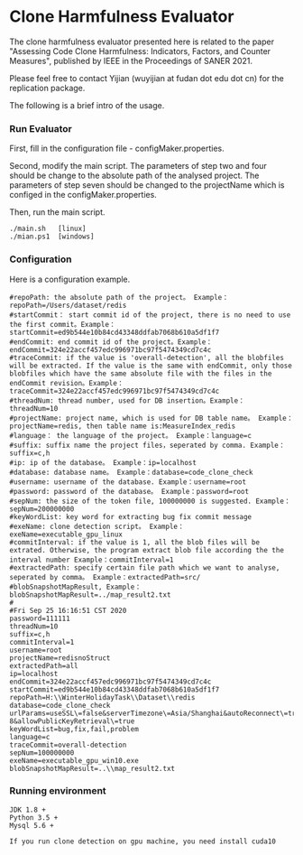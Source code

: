 # Clone Harmfulness Evaluator

The clone harmfulness evaluator presented here is related to the paper "Assessing Code Clone Harmfulness: Indicators, Factors, and Counter Measures", published by IEEE in the Proceedings of SANER 2021.

Please feel free to contact Yijian (wuyijian at fudan dot edu dot cn) for the replication package.

The following is a brief intro of the usage.

### Run Evaluator
First, fill in the configuration file - configMaker.properties. 

Second, modify the main script. The parameters of step two and four should be change to the absolute path of the analysed project. The parameters of step seven should be changed to the projectName which is configed in the configMaker.properties.

Then, run the main script.


    ./main.sh   [linux]
    ./mian.ps1  [windows]

### Configuration
Here is a configuration example. 

    #repoPath: the absolute path of the project。 Example：repoPath=/Users/dataset/redis
    #startCommit： start commit id of the project, there is no need to use the first commit。Example： startCommit=ed9b544e10b84cd43348ddfab7068b610a5df1f7
    #endCommit: end commit id of the project。Example： endCommit=324e22accf457edc996971bc97f5474349cd7c4c
    #traceCommit: if the value is 'overall-detection', all the blobfiles will be extracted. If the value is the same with endCommit, only those blobfiles which have the same absolute file with the files in the endCommit revision。Example： traceCommit=324e22accf457edc996971bc97f5474349cd7c4c
    #threadNum: thread number, used for DB insertion。Example： threadNum=10
    #projectName: project name, which is used for DB table name。 Example： projectName=redis, then table name is:MeasureIndex_redis
    #language： the language of the project。 Example：language=c
    #suffix: suffix name the project files，seperated by comma. Example：suffix=c,h
    #ip: ip of the database。 Example：ip=localhost
    #database: database name。 Example：database=code_clone_check
    #username: username of the database. Example：username=root
    #password: password of the database。 Example：password=root
    #sepNum: the size of the token file, 100000000 is suggested. Example：sepNum=200000000
    #keyWordList: key word for extracting bug fix commit message
    #exeName: clone detection script。 Example：exeName=executable_gpu_linux
    #commitInterval: if the value is 1, all the blob files will be extrated. Otherwise, the program extract blob file according the the interval number Example：commitInterval=1
    #extractedPath: specify certain file path which we want to analyse, seperated by comma。 Example：extractedPath=src/
    #blobSnapshotMapResult, Example：blobSnapshotMapResult=../map_result2.txt
    #
    #Fri Sep 25 16:16:51 CST 2020
    password=111111
    threadNum=10
    suffix=c,h
    commitInterval=1
    username=root
    projectName=redisnoStruct
    extractedPath=all
    ip=localhost
    endCommit=324e22accf457edc996971bc97f5474349cd7c4c
    startCommit=ed9b544e10b84cd43348ddfab7068b610a5df1f7
    repoPath=H:\\WinterHolidayTask\\Dataset\\redis
    database=code_clone_check
    urlParams=useSSL\=false&serverTimezone\=Asia/Shanghai&autoReconnect\=true&characterEncoding\=utf-8&allowPublicKeyRetrieval\=true
    keyWordList=bug,fix,fail,problem
    language=c
    traceCommit=overall-detection
    sepNum=100000000
    exeName=executable_gpu_win10.exe
    blobSnapshotMapResult=..\\map_result2.txt

### Running environment

    JDK 1.8 +
    Python 3.5 +
    Mysql 5.6 +

    If you run clone detection on gpu machine, you need install cuda10
